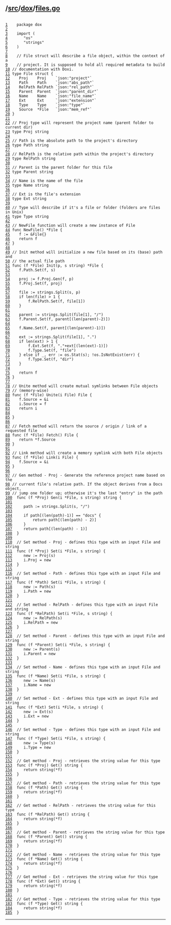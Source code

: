 ## /[src](../../src/index.md)/[dox](../dox/index.md)/[files.go](./files.go.md)

<pre class="code highlight"><code>
<span id="L1" class="line" lang="go"><a href="#L1">1</a>	</span><span class="comment">package dox</span>
<span id="L2" class="line" lang="go"><a href="#L2">2</a>	</span><span class="comment"></span>
<span id="L3" class="line" lang="go"><a href="#L3">3</a>	</span><span class="comment">import (</span>
<span id="L4" class="line" lang="go"><a href="#L4">4</a>	</span><span class="comment">	"os"</span>
<span id="L5" class="line" lang="go"><a href="#L5">5</a>	</span><span class="comment">	"strings"</span>
<span id="L6" class="line" lang="go"><a href="#L6">6</a>	</span><span class="comment">)</span>
<span id="L7" class="line" lang="go"><a href="#L7">7</a>	</span><span class="comment"></span>
<span id="L8" class="line" lang="go"><a href="#L8">8</a>	</span><span class="comment">// File struct will describe a file object, within the context of a</span>
<span id="L9" class="line" lang="go"><a href="#L9">9</a>	</span><span class="comment">// project. It is supposed to hold all required metadata to build</span>
<span id="L10" class="line" lang="go"><a href="#L10">10</a>	</span><span class="comment">// documentation with Doxi.</span>
<span id="L11" class="line" lang="go"><a href="#L11">11</a>	</span><span class="comment">type File struct {</span>
<span id="L12" class="line" lang="go"><a href="#L12">12</a>	</span><span class="comment">	Proj    Proj    `json:"project"`</span>
<span id="L13" class="line" lang="go"><a href="#L13">13</a>	</span><span class="comment">	Path    Path    `json:"abs_path"`</span>
<span id="L14" class="line" lang="go"><a href="#L14">14</a>	</span><span class="comment">	RelPath RelPath `json:"rel_path"`</span>
<span id="L15" class="line" lang="go"><a href="#L15">15</a>	</span><span class="comment">	Parent  Parent  `json:"parent_dir"`</span>
<span id="L16" class="line" lang="go"><a href="#L16">16</a>	</span><span class="comment">	Name    Name    `json:"file_name"`</span>
<span id="L17" class="line" lang="go"><a href="#L17">17</a>	</span><span class="comment">	Ext     Ext     `json:"extension"`</span>
<span id="L18" class="line" lang="go"><a href="#L18">18</a>	</span><span class="comment">	Type    Type    `json:"type"`</span>
<span id="L19" class="line" lang="go"><a href="#L19">19</a>	</span><span class="comment">	Source  *File   `json:"mem_ref"`</span>
<span id="L20" class="line" lang="go"><a href="#L20">20</a>	</span><span class="comment">}</span>
<span id="L21" class="line" lang="go"><a href="#L21">21</a>	</span><span class="comment"></span>
<span id="L22" class="line" lang="go"><a href="#L22">22</a>	</span><span class="comment">// Proj type will represent the project name (parent folder to current dir)</span>
<span id="L23" class="line" lang="go"><a href="#L23">23</a>	</span><span class="comment">type Proj string</span>
<span id="L24" class="line" lang="go"><a href="#L24">24</a>	</span><span class="comment"></span>
<span id="L25" class="line" lang="go"><a href="#L25">25</a>	</span><span class="comment">// Path is the absolute path to the project's directory</span>
<span id="L26" class="line" lang="go"><a href="#L26">26</a>	</span><span class="comment">type Path string</span>
<span id="L27" class="line" lang="go"><a href="#L27">27</a>	</span><span class="comment"></span>
<span id="L28" class="line" lang="go"><a href="#L28">28</a>	</span><span class="comment">// RelPath is the relative path within the project's directory</span>
<span id="L29" class="line" lang="go"><a href="#L29">29</a>	</span><span class="comment">type RelPath string</span>
<span id="L30" class="line" lang="go"><a href="#L30">30</a>	</span><span class="comment"></span>
<span id="L31" class="line" lang="go"><a href="#L31">31</a>	</span><span class="comment">// Parent is the parent folder for this file</span>
<span id="L32" class="line" lang="go"><a href="#L32">32</a>	</span><span class="comment">type Parent string</span>
<span id="L33" class="line" lang="go"><a href="#L33">33</a>	</span><span class="comment"></span>
<span id="L34" class="line" lang="go"><a href="#L34">34</a>	</span><span class="comment">// Name is the name of the file</span>
<span id="L35" class="line" lang="go"><a href="#L35">35</a>	</span><span class="comment">type Name string</span>
<span id="L36" class="line" lang="go"><a href="#L36">36</a>	</span><span class="comment"></span>
<span id="L37" class="line" lang="go"><a href="#L37">37</a>	</span><span class="comment">// Ext is the file's extension</span>
<span id="L38" class="line" lang="go"><a href="#L38">38</a>	</span><span class="comment">type Ext string</span>
<span id="L39" class="line" lang="go"><a href="#L39">39</a>	</span><span class="comment"></span>
<span id="L40" class="line" lang="go"><a href="#L40">40</a>	</span><span class="comment">// Type will describe if it's a file or folder (folders are files in Unix)</span>
<span id="L41" class="line" lang="go"><a href="#L41">41</a>	</span><span class="comment">type Type string</span>
<span id="L42" class="line" lang="go"><a href="#L42">42</a>	</span><span class="comment"></span>
<span id="L43" class="line" lang="go"><a href="#L43">43</a>	</span><span class="comment">// NewFile function will create a new instance of File</span>
<span id="L44" class="line" lang="go"><a href="#L44">44</a>	</span><span class="comment">func NewFile() *File {</span>
<span id="L45" class="line" lang="go"><a href="#L45">45</a>	</span><span class="comment">	f := &File{}</span>
<span id="L46" class="line" lang="go"><a href="#L46">46</a>	</span><span class="comment">	return f</span>
<span id="L47" class="line" lang="go"><a href="#L47">47</a>	</span><span class="comment">}</span>
<span id="L48" class="line" lang="go"><a href="#L48">48</a>	</span><span class="comment"></span>
<span id="L49" class="line" lang="go"><a href="#L49">49</a>	</span><span class="comment">// Init method will initialize a new file based on its (base) path and</span>
<span id="L50" class="line" lang="go"><a href="#L50">50</a>	</span><span class="comment">// the actual file path</span>
<span id="L51" class="line" lang="go"><a href="#L51">51</a>	</span><span class="comment">func (f *File) Init(p, s string) *File {</span>
<span id="L52" class="line" lang="go"><a href="#L52">52</a>	</span><span class="comment">	f.Path.Set(f, s)</span>
<span id="L53" class="line" lang="go"><a href="#L53">53</a>	</span><span class="comment"></span>
<span id="L54" class="line" lang="go"><a href="#L54">54</a>	</span><span class="comment">	proj := f.Proj.Gen(f, p)</span>
<span id="L55" class="line" lang="go"><a href="#L55">55</a>	</span><span class="comment">	f.Proj.Set(f, proj)</span>
<span id="L56" class="line" lang="go"><a href="#L56">56</a>	</span><span class="comment"></span>
<span id="L57" class="line" lang="go"><a href="#L57">57</a>	</span><span class="comment">	file := strings.Split(s, p)</span>
<span id="L58" class="line" lang="go"><a href="#L58">58</a>	</span><span class="comment">	if len(file) > 1 {</span>
<span id="L59" class="line" lang="go"><a href="#L59">59</a>	</span><span class="comment">		f.RelPath.Set(f, file[1])</span>
<span id="L60" class="line" lang="go"><a href="#L60">60</a>	</span><span class="comment">	}</span>
<span id="L61" class="line" lang="go"><a href="#L61">61</a>	</span><span class="comment"></span>
<span id="L62" class="line" lang="go"><a href="#L62">62</a>	</span><span class="comment">	parent := strings.Split(file[1], "/")</span>
<span id="L63" class="line" lang="go"><a href="#L63">63</a>	</span><span class="comment">	f.Parent.Set(f, parent[(len(parent)-2)])</span>
<span id="L64" class="line" lang="go"><a href="#L64">64</a>	</span><span class="comment"></span>
<span id="L65" class="line" lang="go"><a href="#L65">65</a>	</span><span class="comment">	f.Name.Set(f, parent[(len(parent)-1)])</span>
<span id="L66" class="line" lang="go"><a href="#L66">66</a>	</span><span class="comment"></span>
<span id="L67" class="line" lang="go"><a href="#L67">67</a>	</span><span class="comment">	ext := strings.Split(file[1], ".")</span>
<span id="L68" class="line" lang="go"><a href="#L68">68</a>	</span><span class="comment">	if len(ext) > 1 {</span>
<span id="L69" class="line" lang="go"><a href="#L69">69</a>	</span><span class="comment">		f.Ext.Set(f, "."+ext[(len(ext)-1)])</span>
<span id="L70" class="line" lang="go"><a href="#L70">70</a>	</span><span class="comment">		f.Type.Set(f, "file")</span>
<span id="L71" class="line" lang="go"><a href="#L71">71</a>	</span><span class="comment">	} else if _, err := os.Stat(s); !os.IsNotExist(err) {</span>
<span id="L72" class="line" lang="go"><a href="#L72">72</a>	</span><span class="comment">		f.Type.Set(f, "dir")</span>
<span id="L73" class="line" lang="go"><a href="#L73">73</a>	</span><span class="comment">	}</span>
<span id="L74" class="line" lang="go"><a href="#L74">74</a>	</span><span class="comment"></span>
<span id="L75" class="line" lang="go"><a href="#L75">75</a>	</span><span class="comment">	return f</span>
<span id="L76" class="line" lang="go"><a href="#L76">76</a>	</span><span class="comment">}</span>
<span id="L77" class="line" lang="go"><a href="#L77">77</a>	</span><span class="comment"></span>
<span id="L78" class="line" lang="go"><a href="#L78">78</a>	</span><span class="comment">// Unite method will create mutual symlinks between File objects</span>
<span id="L79" class="line" lang="go"><a href="#L79">79</a>	</span><span class="comment">// (memory-wise)</span>
<span id="L80" class="line" lang="go"><a href="#L80">80</a>	</span><span class="comment">func (f *File) Unite(i File) File {</span>
<span id="L81" class="line" lang="go"><a href="#L81">81</a>	</span><span class="comment">	f.Source = &i</span>
<span id="L82" class="line" lang="go"><a href="#L82">82</a>	</span><span class="comment">	i.Source = f</span>
<span id="L83" class="line" lang="go"><a href="#L83">83</a>	</span><span class="comment">	return i</span>
<span id="L84" class="line" lang="go"><a href="#L84">84</a>	</span><span class="comment"></span>
<span id="L85" class="line" lang="go"><a href="#L85">85</a>	</span><span class="comment">}</span>
<span id="L86" class="line" lang="go"><a href="#L86">86</a>	</span><span class="comment"></span>
<span id="L87" class="line" lang="go"><a href="#L87">87</a>	</span><span class="comment">// Fetch method will return the source / origin / link of a requested file</span>
<span id="L88" class="line" lang="go"><a href="#L88">88</a>	</span><span class="comment">func (f *File) Fetch() File {</span>
<span id="L89" class="line" lang="go"><a href="#L89">89</a>	</span><span class="comment">	return *f.Source</span>
<span id="L90" class="line" lang="go"><a href="#L90">90</a>	</span><span class="comment">}</span>
<span id="L91" class="line" lang="go"><a href="#L91">91</a>	</span><span class="comment"></span>
<span id="L92" class="line" lang="go"><a href="#L92">92</a>	</span><span class="comment">// Link method will create a memory symlink with both File objects</span>
<span id="L93" class="line" lang="go"><a href="#L93">93</a>	</span><span class="comment">func (f *File) Link(i File) {</span>
<span id="L94" class="line" lang="go"><a href="#L94">94</a>	</span><span class="comment">	f.Source = &i</span>
<span id="L95" class="line" lang="go"><a href="#L95">95</a>	</span><span class="comment">}</span>
<span id="L96" class="line" lang="go"><a href="#L96">96</a>	</span><span class="comment"></span>
<span id="L97" class="line" lang="go"><a href="#L97">97</a>	</span><span class="comment">// Gen method - Proj - Generate the reference project name based on the</span>
<span id="L98" class="line" lang="go"><a href="#L98">98</a>	</span><span class="comment">// current file's relative path. If the object derives from a Docs object,</span>
<span id="L99" class="line" lang="go"><a href="#L99">99</a>	</span><span class="comment">// jump one folder up; otherwise it's the last "entry" in the path</span>
<span id="L100" class="line" lang="go"><a href="#L100">100</a>	</span><span class="comment">func (f *Proj) Gen(i *File, s string) string {</span>
<span id="L101" class="line" lang="go"><a href="#L101">101</a>	</span><span class="comment"></span>
<span id="L102" class="line" lang="go"><a href="#L102">102</a>	</span><span class="comment">	path := strings.Split(s, "/")</span>
<span id="L103" class="line" lang="go"><a href="#L103">103</a>	</span><span class="comment"></span>
<span id="L104" class="line" lang="go"><a href="#L104">104</a>	</span><span class="comment">	if path[(len(path)-1)] == "docs" {</span>
<span id="L105" class="line" lang="go"><a href="#L105">105</a>	</span><span class="comment">		return path[(len(path) - 2)]</span>
<span id="L106" class="line" lang="go"><a href="#L106">106</a>	</span><span class="comment">	}</span>
<span id="L107" class="line" lang="go"><a href="#L107">107</a>	</span><span class="comment">	return path[(len(path) - 1)]</span>
<span id="L108" class="line" lang="go"><a href="#L108">108</a>	</span><span class="comment">}</span>
<span id="L109" class="line" lang="go"><a href="#L109">109</a>	</span><span class="comment"></span>
<span id="L110" class="line" lang="go"><a href="#L110">110</a>	</span><span class="comment">// Set method - Proj - defines this type with an input File and string</span>
<span id="L111" class="line" lang="go"><a href="#L111">111</a>	</span><span class="comment">func (f *Proj) Set(i *File, s string) {</span>
<span id="L112" class="line" lang="go"><a href="#L112">112</a>	</span><span class="comment">	new := Proj(s)</span>
<span id="L113" class="line" lang="go"><a href="#L113">113</a>	</span><span class="comment">	i.Proj = new</span>
<span id="L114" class="line" lang="go"><a href="#L114">114</a>	</span><span class="comment">}</span>
<span id="L115" class="line" lang="go"><a href="#L115">115</a>	</span><span class="comment"></span>
<span id="L116" class="line" lang="go"><a href="#L116">116</a>	</span><span class="comment">// Set method - Path - defines this type with an input File and string</span>
<span id="L117" class="line" lang="go"><a href="#L117">117</a>	</span><span class="comment">func (f *Path) Set(i *File, s string) {</span>
<span id="L118" class="line" lang="go"><a href="#L118">118</a>	</span><span class="comment">	new := Path(s)</span>
<span id="L119" class="line" lang="go"><a href="#L119">119</a>	</span><span class="comment">	i.Path = new</span>
<span id="L120" class="line" lang="go"><a href="#L120">120</a>	</span><span class="comment">}</span>
<span id="L121" class="line" lang="go"><a href="#L121">121</a>	</span><span class="comment"></span>
<span id="L122" class="line" lang="go"><a href="#L122">122</a>	</span><span class="comment">// Set method - RelPath - defines this type with an input File and string</span>
<span id="L123" class="line" lang="go"><a href="#L123">123</a>	</span><span class="comment">func (f *RelPath) Set(i *File, s string) {</span>
<span id="L124" class="line" lang="go"><a href="#L124">124</a>	</span><span class="comment">	new := RelPath(s)</span>
<span id="L125" class="line" lang="go"><a href="#L125">125</a>	</span><span class="comment">	i.RelPath = new</span>
<span id="L126" class="line" lang="go"><a href="#L126">126</a>	</span><span class="comment">}</span>
<span id="L127" class="line" lang="go"><a href="#L127">127</a>	</span><span class="comment"></span>
<span id="L128" class="line" lang="go"><a href="#L128">128</a>	</span><span class="comment">// Set method - Parent - defines this type with an input File and string</span>
<span id="L129" class="line" lang="go"><a href="#L129">129</a>	</span><span class="comment">func (f *Parent) Set(i *File, s string) {</span>
<span id="L130" class="line" lang="go"><a href="#L130">130</a>	</span><span class="comment">	new := Parent(s)</span>
<span id="L131" class="line" lang="go"><a href="#L131">131</a>	</span><span class="comment">	i.Parent = new</span>
<span id="L132" class="line" lang="go"><a href="#L132">132</a>	</span><span class="comment">}</span>
<span id="L133" class="line" lang="go"><a href="#L133">133</a>	</span><span class="comment"></span>
<span id="L134" class="line" lang="go"><a href="#L134">134</a>	</span><span class="comment">// Set method - Name - defines this type with an input File and string</span>
<span id="L135" class="line" lang="go"><a href="#L135">135</a>	</span><span class="comment">func (f *Name) Set(i *File, s string) {</span>
<span id="L136" class="line" lang="go"><a href="#L136">136</a>	</span><span class="comment">	new := Name(s)</span>
<span id="L137" class="line" lang="go"><a href="#L137">137</a>	</span><span class="comment">	i.Name = new</span>
<span id="L138" class="line" lang="go"><a href="#L138">138</a>	</span><span class="comment">}</span>
<span id="L139" class="line" lang="go"><a href="#L139">139</a>	</span><span class="comment"></span>
<span id="L140" class="line" lang="go"><a href="#L140">140</a>	</span><span class="comment">// Set method - Ext - defines this type with an input File and string</span>
<span id="L141" class="line" lang="go"><a href="#L141">141</a>	</span><span class="comment">func (f *Ext) Set(i *File, s string) {</span>
<span id="L142" class="line" lang="go"><a href="#L142">142</a>	</span><span class="comment">	new := Ext(s)</span>
<span id="L143" class="line" lang="go"><a href="#L143">143</a>	</span><span class="comment">	i.Ext = new</span>
<span id="L144" class="line" lang="go"><a href="#L144">144</a>	</span><span class="comment">}</span>
<span id="L145" class="line" lang="go"><a href="#L145">145</a>	</span><span class="comment"></span>
<span id="L146" class="line" lang="go"><a href="#L146">146</a>	</span><span class="comment">// Set method - Type - defines this type with an input File and string</span>
<span id="L147" class="line" lang="go"><a href="#L147">147</a>	</span><span class="comment">func (f *Type) Set(i *File, s string) {</span>
<span id="L148" class="line" lang="go"><a href="#L148">148</a>	</span><span class="comment">	new := Type(s)</span>
<span id="L149" class="line" lang="go"><a href="#L149">149</a>	</span><span class="comment">	i.Type = new</span>
<span id="L150" class="line" lang="go"><a href="#L150">150</a>	</span><span class="comment">}</span>
<span id="L151" class="line" lang="go"><a href="#L151">151</a>	</span><span class="comment"></span>
<span id="L152" class="line" lang="go"><a href="#L152">152</a>	</span><span class="comment">// Get method - Proj - retrieves the string value for this type</span>
<span id="L153" class="line" lang="go"><a href="#L153">153</a>	</span><span class="comment">func (f *Proj) Get() string {</span>
<span id="L154" class="line" lang="go"><a href="#L154">154</a>	</span><span class="comment">	return string(*f)</span>
<span id="L155" class="line" lang="go"><a href="#L155">155</a>	</span><span class="comment">}</span>
<span id="L156" class="line" lang="go"><a href="#L156">156</a>	</span><span class="comment"></span>
<span id="L157" class="line" lang="go"><a href="#L157">157</a>	</span><span class="comment">// Get method - Path - retrieves the string value for this type</span>
<span id="L158" class="line" lang="go"><a href="#L158">158</a>	</span><span class="comment">func (f *Path) Get() string {</span>
<span id="L159" class="line" lang="go"><a href="#L159">159</a>	</span><span class="comment">	return string(*f)</span>
<span id="L160" class="line" lang="go"><a href="#L160">160</a>	</span><span class="comment">}</span>
<span id="L161" class="line" lang="go"><a href="#L161">161</a>	</span><span class="comment"></span>
<span id="L162" class="line" lang="go"><a href="#L162">162</a>	</span><span class="comment">// Get method - RelPath - retrieves the string value for this type</span>
<span id="L163" class="line" lang="go"><a href="#L163">163</a>	</span><span class="comment">func (f *RelPath) Get() string {</span>
<span id="L164" class="line" lang="go"><a href="#L164">164</a>	</span><span class="comment">	return string(*f)</span>
<span id="L165" class="line" lang="go"><a href="#L165">165</a>	</span><span class="comment">}</span>
<span id="L166" class="line" lang="go"><a href="#L166">166</a>	</span><span class="comment"></span>
<span id="L167" class="line" lang="go"><a href="#L167">167</a>	</span><span class="comment">// Get method - Parent - retrieves the string value for this type</span>
<span id="L168" class="line" lang="go"><a href="#L168">168</a>	</span><span class="comment">func (f *Parent) Get() string {</span>
<span id="L169" class="line" lang="go"><a href="#L169">169</a>	</span><span class="comment">	return string(*f)</span>
<span id="L170" class="line" lang="go"><a href="#L170">170</a>	</span><span class="comment">}</span>
<span id="L171" class="line" lang="go"><a href="#L171">171</a>	</span><span class="comment"></span>
<span id="L172" class="line" lang="go"><a href="#L172">172</a>	</span><span class="comment">// Get method - Name - retrieves the string value for this type</span>
<span id="L173" class="line" lang="go"><a href="#L173">173</a>	</span><span class="comment">func (f *Name) Get() string {</span>
<span id="L174" class="line" lang="go"><a href="#L174">174</a>	</span><span class="comment">	return string(*f)</span>
<span id="L175" class="line" lang="go"><a href="#L175">175</a>	</span><span class="comment">}</span>
<span id="L176" class="line" lang="go"><a href="#L176">176</a>	</span><span class="comment"></span>
<span id="L177" class="line" lang="go"><a href="#L177">177</a>	</span><span class="comment">// Get method - Ext - retrieves the string value for this type</span>
<span id="L178" class="line" lang="go"><a href="#L178">178</a>	</span><span class="comment">func (f *Ext) Get() string {</span>
<span id="L179" class="line" lang="go"><a href="#L179">179</a>	</span><span class="comment">	return string(*f)</span>
<span id="L180" class="line" lang="go"><a href="#L180">180</a>	</span><span class="comment">}</span>
<span id="L181" class="line" lang="go"><a href="#L181">181</a>	</span><span class="comment"></span>
<span id="L182" class="line" lang="go"><a href="#L182">182</a>	</span><span class="comment">// Get method - Type - retrieves the string value for this type</span>
<span id="L183" class="line" lang="go"><a href="#L183">183</a>	</span><span class="comment">func (f *Type) Get() string {</span>
<span id="L184" class="line" lang="go"><a href="#L184">184</a>	</span><span class="comment">	return string(*f)</span>
<span id="L185" class="line" lang="go"><a href="#L185">185</a>	</span><span class="comment">}</span>
</code></pre>

_____